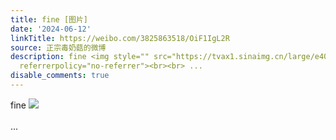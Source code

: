 ```yaml
---
title: fine [图片]
date: '2024-06-12'
linkTitle: https://weibo.com/3825863518/OiF1IgL2R
source: 正宗毒奶菇的微博
description: fine <img style="" src="https://tvax1.sinaimg.cn/large/e40a0b5egy1hqmn6zz8tyj20ds0dytcm.jpg"
  referrerpolicy="no-referrer"><br><br> ...
disable_comments: true
---
```

fine <img style="" src="https://tvax1.sinaimg.cn/large/e40a0b5egy1hqmn6zz8tyj20ds0dytcm.jpg" referrerpolicy="no-referrer"><br><br> ...